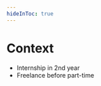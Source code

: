 ```yaml
---
hideInToc: true
---
```


# Context

<div class="flex justify-center mt-30">
    <ul>
        <li><fxemoji-school /> Internship in 2nd year</li>
        <li><fxemoji-desertisland /> Freelance before part-time</li>
    </ul>
</div>
